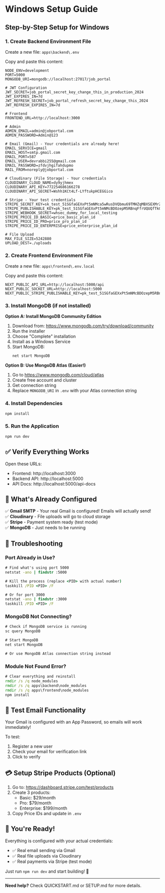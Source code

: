 # Windows Setup Guide

## Step-by-Step Setup for Windows

### 1. Create Backend Environment File

Create a new file: `apps\backend\.env`

Copy and paste this content:

```env
NODE_ENV=development
PORT=5000
MONGODB_URI=mongodb://localhost:27017/job_portal

# JWT Configuration
JWT_SECRET=job_portal_secret_key_change_this_in_production_2024
JWT_EXPIRES_IN=7d
JWT_REFRESH_SECRET=job_portal_refresh_secret_key_change_this_2024
JWT_REFRESH_EXPIRES_IN=7d

# Frontend
FRONTEND_URL=http://localhost:3000

# Admin
ADMIN_EMAIL=admin@jobportal.com
ADMIN_PASSWORD=Admin@123

# Email (Gmail) - Your credentials are already here!
EMAIL_SERVICE=gmail
EMAIL_HOST=smtp.gmail.com
EMAIL_PORT=587
EMAIL_USER=devrabbi255@gmail.com
EMAIL_PASSWORD=zfdvjhgifahdupmo
MAIL_FROM=noreply@jobportal.com

# Cloudinary (File Storage) - Your credentials
CLOUDINARY_CLOUD_NAME=dy9yjhmex
CLOUDINARY_API_KEY=772254686166278
CLOUDINARY_API_SECRET=Wshh1KCt4Lf-LYftukpHCEGGico

# Stripe - Your test credentials
STRIPE_SECRET_KEY=sk_test_51SGfaGEXxPt5mNMca5wRusDVQbmu69TMHZqMBXSEXMrZuAOmxFBcSqTKqOe0KrFc9Hlv50Gn5VcgpHJUSIToj35a00wt45MA5m
STRIPE_PUBLISHABLE_KEY=pk_test_51SGfaGEXxPt5mNMcBDOzepM5RBnqFfrUQUQfTkGGoSkmjbDoFGzht2OEzIFYS7pPecn1bFgU5YIBKFej2VmicggG00yoFZAuXx
STRIPE_WEBHOOK_SECRET=whsec_dummy_for_local_testing
STRIPE_PRICE_ID_BASIC=price_basic_plan_id
STRIPE_PRICE_ID_PRO=price_pro_plan_id
STRIPE_PRICE_ID_ENTERPRISE=price_enterprise_plan_id

# File Upload
MAX_FILE_SIZE=5242880
UPLOAD_DEST=./uploads
```

### 2. Create Frontend Environment File

Create a new file: `apps\frontend\.env.local`

Copy and paste this content:

```env
NEXT_PUBLIC_API_URL=http://localhost:5000/api
NEXT_PUBLIC_SOCKET_URL=http://localhost:5000
NEXT_PUBLIC_STRIPE_PUBLISHABLE_KEY=pk_test_51SGfaGEXxPt5mNMcBDOzepM5RBnqFfrUQUQfTkGGoSkmjbDoFGzht2OEzIFYS7pPecn1bFgU5YIBKFej2VmicggG00yoFZAuXx
```

### 3. Install MongoDB (if not installed)

**Option A: Install MongoDB Community Edition**

1. Download from: https://www.mongodb.com/try/download/community
2. Run the installer
3. Choose "Complete" installation
4. Install as a Windows Service
5. Start MongoDB:
   ```cmd
   net start MongoDB
   ```

**Option B: Use MongoDB Atlas (Easier!)**

1. Go to https://www.mongodb.com/cloud/atlas
2. Create free account and cluster
3. Get connection string
4. Replace `MONGODB_URI` in `.env` with your Atlas connection string

### 4. Install Dependencies

```bash
npm install
```

### 5. Run the Application

```bash
npm run dev
```

## ✅ Verify Everything Works

Open these URLs:

- Frontend: http://localhost:3000
- Backend API: http://localhost:5000
- API Docs: http://localhost:5000/api-docs

## 🎯 What's Already Configured

✅ **Gmail SMTP** - Your real Gmail is configured! Emails will actually send!  
✅ **Cloudinary** - File uploads will go to cloud storage  
✅ **Stripe** - Payment system ready (test mode)  
✅ **MongoDB** - Just needs to be running  

## 🐛 Troubleshooting

### Port Already in Use?

```cmd
# Find what's using port 5000
netstat -ano | findstr :5000

# Kill the process (replace <PID> with actual number)
taskkill /PID <PID> /F

# Or for port 3000
netstat -ano | findstr :3000
taskkill /PID <PID> /F
```

### MongoDB Not Connecting?

```cmd
# Check if MongoDB service is running
sc query MongoDB

# Start MongoDB
net start MongoDB

# Or use MongoDB Atlas connection string instead
```

### Module Not Found Error?

```cmd
# Clear everything and reinstall
rmdir /s /q node_modules
rmdir /s /q apps\backend\node_modules
rmdir /s /q apps\frontend\node_modules
npm install
```

## 📧 Test Email Functionality

Your Gmail is configured with an App Password, so emails will work immediately!

To test:
1. Register a new user
2. Check your email for verification link
3. Click to verify

## 💳 Setup Stripe Products (Optional)

1. Go to: https://dashboard.stripe.com/test/products
2. Create 3 products:
   - Basic: $29/month
   - Pro: $79/month
   - Enterprise: $199/month
3. Copy Price IDs and update in `.env`

## 🎉 You're Ready!

Everything is configured with your actual credentials:
- ✅ Real email sending via Gmail
- ✅ Real file uploads via Cloudinary
- ✅ Real payments via Stripe (test mode)

Just run `npm run dev` and start building! 🚀

---

**Need help?** Check QUICKSTART.md or SETUP.md for more details.


